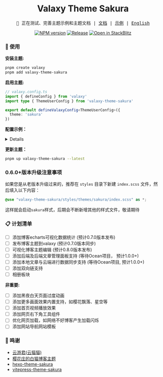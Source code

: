 <h1 align="center">Valaxy Theme Sakura</h1>
<pre align="center">
🧪 正在测试、完善主题示例和主题文档 | <a href="https://sakura.valaxy.site/">文档</a> | <a href="https://sakura.wrxinyue.org/">示例</a> | <a href="./README.en.md">English</a>
</pre>

<p align="center">
<a href="https://www.npmjs.com/package/valaxy-theme-sakura" rel="nofollow"><img src="https://img.shields.io/npm/v/valaxy-theme-sakura?color=0078E7" alt="NPM version"></a>
<a href="https://github.com/WRXinYue/valaxy-theme-sakura/actions/workflows/release.yml"><img src="https://github.com/WRXinYue/valaxy-theme-sakura/actions/workflows/release.yml/badge.svg" alt="Release"></a>
<a href="https://stackblitz.com/edit/stackblitz-starters-tqdtk7?file=README.md"><img src="https://developer.stackblitz.com/img/open_in_stackblitz_small.svg" alt="Open in StackBlitz"></a>
</p>

### 🚀 使用

**安装主题:**

~~~bash
pnpm create valaxy
pnpm add valaxy-theme-sakura
~~~

**启用主题:**

~~~ts
// valaxy.config.ts
import { defineConfig } from 'valaxy'
import type { ThemeUserConfig } from 'valaxy-theme-sakura'

export default defineValaxyConfig<ThemeUserConfig>({
  theme: 'sakura'
})
~~~

**配置示例：**

<details>

```ts
// valaxy.config.ts
import { defineValaxyConfig } from 'valaxy'
import type { ThemeUserConfig } from 'valaxy-theme-sakura'

/**
 * User Config
 */
export default defineValaxyConfig<ThemeUserConfig>({
  // site config see site.config.ts

  theme: 'sakura',

  themeConfig: {
    // colors: {
    //   primary: '#e67474', // 主题色
    // },

    navbarTitle: ['かなしい', 'の', '心悦'],

    favicon: false, // 导航栏图标

    banner: {
      // 壁纸支持图片及视频
      title: 'Hello, sakura',
      motto: 'You got to put the past behind you before you can move on.',
      urls: [
        'https://wrxinyue-images.s3.bitiful.net/wallpaper/Genshin Impact - Yae Miko (4) Cybust PC.mp4',
        'https://wrxinyue-images.s3.bitiful.net/pc-wallpaper/wallhaven-yxwy7k.jpg'
      ],
      // 背景样式选项:
      // - '': 无特效，显示原图
      // - 'filter-dim': 阴影效果
      // - 'filter-grid': 横条效果
      // - 'filter-dot': 点点效果
      style: '',
    },

    articlePinned: [
      {
        title: 'Valaxy Theme Sakura',
        desc: '本站使用的 valaxy sakura 主题',
        img: 'https://wrxinyue-images.s3.bitiful.net/pc-wallpaper/wallhaven-d6mryl.jpg',
        link: 'https://github.com/WRXinYue/valaxy-theme-sakura',
      },
      {
        title: 'Valaxy sakura theme docs',
        desc: '主题文档',
        img: 'https://wrxinyue-images.s3.bitiful.net/pc-wallpaper/wallhaven-gpxyed.jpg',
        link: 'https://sakura.valaxy.site/',
      },
      {
        title: '示例站点',
        desc: 'https://sakura.wrxinyue.org/',
        img: 'https://wrxinyue-images.s3.bitiful.net/pc-wallpaper/wallhaven-jxqgjw.jpg',
        link: 'https://sakura.wrxinyue.org/',
      },
    ],

    pagination: {
      animation: true,
      infiniteScrollOptions: {
        preload: true,
      },
    },

    article: {
      navigationMerge: true,
    },

    // 导航栏
    navbar: [
      {
        text: '🌈 首页',
        link: '/',
      },
      {
        text: '📁 分类',
        link: '/categories',
      },
      {
        text: '🏷️ 标签',
        link: '/tags',
      },
      {
        text: '🔦 时光轴',
        link: '/archives',
      },
      {
        text: '🍻 友情链接',
        link: '/links',
        submenu: [
          {
            text: 'GitHub',
            icon: 'i-ri-github-fill',
            link: 'https://github.com/WRXinYue/valaxy-theme-sakura',
          },
          {
            text: 'Discord',
            icon: 'i-ri-discord-fill',
            link: 'https://discord.gg/sGe4U4p4CK',
          },
          {
            text: 'Valaxy →',
            icon: 'i-ri-cloud-fill',
            link: 'https://github.com/YunYouJun/valaxy',
          },
        ],
      },
      {
        text: 'RSS',
        icon: 'i-ri-rss-fill',
        link: 'https://sakura.wrxinyue.org/atom.xml',
      },
    ],

    sidebar: [
      {
        text: '首页',
        icon: 'i-ri-home-4-line',
        link: '/',
      },
      {
        locale: 'menu.archives',
        icon: 'i-ri-archive-line',
        link: '/archives/',
      },
      {
        locale: 'menu.categories',
        icon: 'i-ri-folder-2-line',
        link: '/categories/',
      },
      {
        locale: 'menu.tags',
        icon: 'i-ri-price-tag-3-line',
        link: '/tags/',
      },
    ],

    // 页脚配置
    footer: {
      since: 2024,

      icon: {
        img: '/favicon-16x16.ico',
        animated: true,
        url: 'https://wrxinyue.org',
        title: 'WRXinYue',
      },
    },
  },
})
```

更多示例请见[Sakura配置示例](https://sakura.valaxy.site/examples/config)

<br></details>

**更新主题：**

~~~bash
pnpm up valaxy-theme-sakura --latest
~~~

### 0.6.0+版本升级注意事项

如果您是从老版本升级过来的，推荐在 `styles` 目录下新建 `index.scss` 文件，然后填入以下内容：

```scss
@use "valaxy-theme-sakura/styles/themes/sakura/index.scss" as *;
```

这样就会启动`sakura`样式，后期会不断新增其他的样式文件，敬请期待

### 📋 计划清单

- [ ] 添加博客echarts可视化数据统计 (预计0.7.0版本发布)
- [ ] 发布博客主题到valaxy (预计0.7.0版本同步)
- [ ] 可视化博客主题编辑 (预计0.8.0版本发布)
- [ ] 添加后端及后端文章管理面板支持 (等待Ocean项目， 预计1.0.0+)
- [ ] 添加本地文章与云端进行数据同步支持 (等待Ocean项目, 预计1.0.0+)
- [ ] 添加双向链支持
- [ ] 相册板块

**非重要:**

- [ ] 添加黑夜白天页面过度动画
- [ ] 添加更多画面效果内置支持，如樱花飘落、星空等
- [ ] 添加首页视频播放效果
- [ ] 添加网页右下角工具组件
- [ ] 优化网页加载，如网络不好博客产生加载闪烁
- [ ] 添加网站导航网站模板

### 🌟 鸣谢

- [云游君(云猫猫)](https://valaxy.site/)
- [樱花庄的白猫博客主题](https://github.com/mashirozx/sakura)
- [hexo-theme-sakura](https://github.com/honjun/hexo-theme-sakura)
- [vitepress-theme-sakura](https://github.com/flaribbit/vitepress-theme-sakura)

